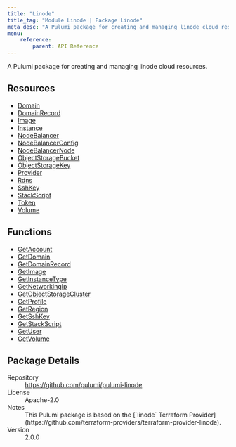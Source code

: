 ```yaml
---
title: "Linode"
title_tag: "Module Linode | Package Linode"
meta_desc: "A Pulumi package for creating and managing linode cloud resources."
menu:
    reference:
        parent: API Reference
---
```


<!-- WARNING: this file was generated by Pulumi Docs Generator. -->
<!-- Do not edit by hand unless you're certain you know what you are doing! -->

A Pulumi package for creating and managing linode cloud resources.

<h2 id="resources">Resources</h2>
<ul class="api">
    <li><a href="domain" title="Domain"><span class="symbol resource"></span>Domain</a></li>
    <li><a href="domainrecord" title="DomainRecord"><span class="symbol resource"></span>DomainRecord</a></li>
    <li><a href="image" title="Image"><span class="symbol resource"></span>Image</a></li>
    <li><a href="instance" title="Instance"><span class="symbol resource"></span>Instance</a></li>
    <li><a href="nodebalancer" title="NodeBalancer"><span class="symbol resource"></span>NodeBalancer</a></li>
    <li><a href="nodebalancerconfig" title="NodeBalancerConfig"><span class="symbol resource"></span>NodeBalancerConfig</a></li>
    <li><a href="nodebalancernode" title="NodeBalancerNode"><span class="symbol resource"></span>NodeBalancerNode</a></li>
    <li><a href="objectstoragebucket" title="ObjectStorageBucket"><span class="symbol resource"></span>ObjectStorageBucket</a></li>
    <li><a href="objectstoragekey" title="ObjectStorageKey"><span class="symbol resource"></span>ObjectStorageKey</a></li>
    <li><a href="provider" title="Provider"><span class="symbol resource"></span>Provider</a></li>
    <li><a href="rdns" title="Rdns"><span class="symbol resource"></span>Rdns</a></li>
    <li><a href="sshkey" title="SshKey"><span class="symbol resource"></span>SshKey</a></li>
    <li><a href="stackscript" title="StackScript"><span class="symbol resource"></span>StackScript</a></li>
    <li><a href="token" title="Token"><span class="symbol resource"></span>Token</a></li>
    <li><a href="volume" title="Volume"><span class="symbol resource"></span>Volume</a></li>
</ul>

<h2 id="functions">Functions</h2>
<ul class="api">
    <li><a href="getaccount" title="GetAccount"><span class="symbol function"></span>GetAccount</a></li>
    <li><a href="getdomain" title="GetDomain"><span class="symbol function"></span>GetDomain</a></li>
    <li><a href="getdomainrecord" title="GetDomainRecord"><span class="symbol function"></span>GetDomainRecord</a></li>
    <li><a href="getimage" title="GetImage"><span class="symbol function"></span>GetImage</a></li>
    <li><a href="getinstancetype" title="GetInstanceType"><span class="symbol function"></span>GetInstanceType</a></li>
    <li><a href="getnetworkingip" title="GetNetworkingIp"><span class="symbol function"></span>GetNetworkingIp</a></li>
    <li><a href="getobjectstoragecluster" title="GetObjectStorageCluster"><span class="symbol function"></span>GetObjectStorageCluster</a></li>
    <li><a href="getprofile" title="GetProfile"><span class="symbol function"></span>GetProfile</a></li>
    <li><a href="getregion" title="GetRegion"><span class="symbol function"></span>GetRegion</a></li>
    <li><a href="getsshkey" title="GetSshKey"><span class="symbol function"></span>GetSshKey</a></li>
    <li><a href="getstackscript" title="GetStackScript"><span class="symbol function"></span>GetStackScript</a></li>
    <li><a href="getuser" title="GetUser"><span class="symbol function"></span>GetUser</a></li>
    <li><a href="getvolume" title="GetVolume"><span class="symbol function"></span>GetVolume</a></li>
</ul>

<h2 id="package-details">Package Details</h2>
<dl class="package-details">
	<dt>Repository</dt>
	<dd><a href="https://github.com/pulumi/pulumi-linode">https://github.com/pulumi/pulumi-linode</a></dd>
	<dt>License</dt>
	<dd>Apache-2.0</dd>
	<dt>Notes</dt>
	<dd>This Pulumi package is based on the [`linode` Terraform Provider](https://github.com/terraform-providers/terraform-provider-linode).</dd>
	<dt>Version</dt>
	<dd>2.0.0</dd>
</dl>

